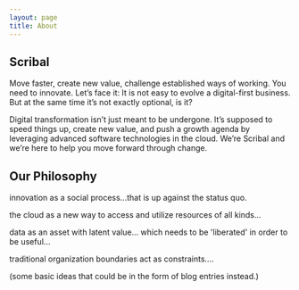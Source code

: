 ```yaml
---
layout: page
title: About
---
```



## Scribal

Move faster, create new value, challenge established ways of working.  You need to innovate.  Let’s face it: It is not easy to evolve a digital-first business.  But at the same time it’s not exactly optional, is it?

Digital transformation isn’t just meant to be undergone.  It’s supposed to speed things up, create new value, and push a growth agenda by leveraging advanced software technologies in the cloud. We’re Scribal and we’re here to help you move forward through change.

## Our Philosophy

innovation as a social process...that is up against the status quo.

the cloud as a new way to access and utilize resources of all kinds...

data as an asset with latent value... which needs to be 'liberated' in order to be useful...

traditional organization boundaries act as constraints....

(some basic ideas that could be in the form of blog entries instead.)

##   
